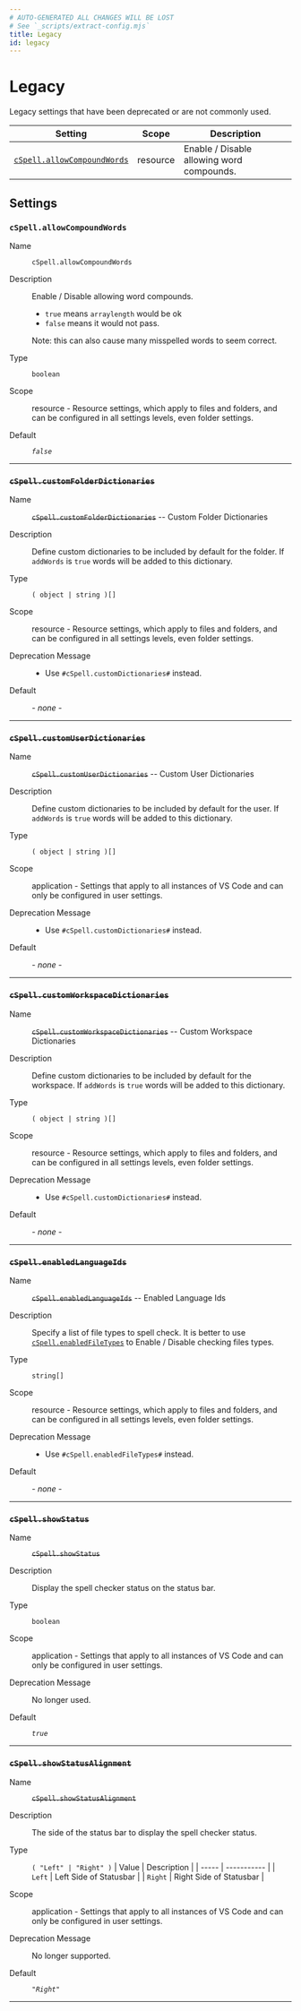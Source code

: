 ```yaml
---
# AUTO-GENERATED ALL CHANGES WILL BE LOST
# See `_scripts/extract-config.mjs`
title: Legacy
id: legacy
---
```


# Legacy

Legacy settings that have been deprecated or are not commonly used.


| Setting | Scope | Description |
| ------- | ----- | ----------- |
| [`cSpell.allowCompoundWords`](#cspellallowcompoundwords) | resource | Enable / Disable allowing word compounds. |


## Settings


### `cSpell.allowCompoundWords`

<dl>

<dt>
Name
</dt>
<dd>

`cSpell.allowCompoundWords`

</dd>


<dt>
Description
</dt>
<dd>

Enable / Disable allowing word compounds.
- `true` means `arraylength` would be ok
- `false` means it would not pass.

Note: this can also cause many misspelled words to seem correct.

</dd>


<dt>
Type
</dt>
<dd>

`boolean`

</dd>


<dt>
Scope
</dt>
<dd>

resource - Resource settings, which apply to files and folders, and can be configured in all settings levels, even folder settings.

</dd>




<dt>
Default
</dt>
<dd>

_`false`_

</dd>




</dl>

---


### ~~`cSpell.customFolderDictionaries`~~

<dl>

<dt>
Name
</dt>
<dd>

~~`cSpell.customFolderDictionaries`~~ -- Custom Folder Dictionaries

</dd>


<dt>
Description
</dt>
<dd>

Define custom dictionaries to be included by default for the folder.
If `addWords` is `true` words will be added to this dictionary.

</dd>


<dt>
Type
</dt>
<dd>

`( object | string )[]`

</dd>


<dt>
Scope
</dt>
<dd>

resource - Resource settings, which apply to files and folders, and can be configured in all settings levels, even folder settings.

</dd>


<dt>
Deprecation Message
</dt>
<dd>

- Use `#cSpell.customDictionaries#` instead.

</dd>


<dt>
Default
</dt>
<dd>

_- none -_

</dd>




</dl>

---


### ~~`cSpell.customUserDictionaries`~~

<dl>

<dt>
Name
</dt>
<dd>

~~`cSpell.customUserDictionaries`~~ -- Custom User Dictionaries

</dd>


<dt>
Description
</dt>
<dd>

Define custom dictionaries to be included by default for the user.
If `addWords` is `true` words will be added to this dictionary.

</dd>


<dt>
Type
</dt>
<dd>

`( object | string )[]`

</dd>


<dt>
Scope
</dt>
<dd>

application - Settings that apply to all instances of VS Code and can only be configured in user settings.

</dd>


<dt>
Deprecation Message
</dt>
<dd>

- Use `#cSpell.customDictionaries#` instead.

</dd>


<dt>
Default
</dt>
<dd>

_- none -_

</dd>




</dl>

---


### ~~`cSpell.customWorkspaceDictionaries`~~

<dl>

<dt>
Name
</dt>
<dd>

~~`cSpell.customWorkspaceDictionaries`~~ -- Custom Workspace Dictionaries

</dd>


<dt>
Description
</dt>
<dd>

Define custom dictionaries to be included by default for the workspace.
If `addWords` is `true` words will be added to this dictionary.

</dd>


<dt>
Type
</dt>
<dd>

`( object | string )[]`

</dd>


<dt>
Scope
</dt>
<dd>

resource - Resource settings, which apply to files and folders, and can be configured in all settings levels, even folder settings.

</dd>


<dt>
Deprecation Message
</dt>
<dd>

- Use `#cSpell.customDictionaries#` instead.

</dd>


<dt>
Default
</dt>
<dd>

_- none -_

</dd>




</dl>

---


### ~~`cSpell.enabledLanguageIds`~~

<dl>

<dt>
Name
</dt>
<dd>

~~`cSpell.enabledLanguageIds`~~ -- Enabled Language Ids

</dd>


<dt>
Description
</dt>
<dd>

Specify a list of file types to spell check. It is better to use [`cSpell.enabledFileTypes`](files-folders-and-workspaces#cspellenabledfiletypes) to Enable / Disable checking files types.

</dd>


<dt>
Type
</dt>
<dd>

`string[]`

</dd>


<dt>
Scope
</dt>
<dd>

resource - Resource settings, which apply to files and folders, and can be configured in all settings levels, even folder settings.

</dd>


<dt>
Deprecation Message
</dt>
<dd>

- Use `#cSpell.enabledFileTypes#` instead.

</dd>


<dt>
Default
</dt>
<dd>

_- none -_

</dd>




</dl>

---


### ~~`cSpell.showStatus`~~

<dl>

<dt>
Name
</dt>
<dd>

~~`cSpell.showStatus`~~

</dd>


<dt>
Description
</dt>
<dd>

Display the spell checker status on the status bar.

</dd>


<dt>
Type
</dt>
<dd>

`boolean`

</dd>


<dt>
Scope
</dt>
<dd>

application - Settings that apply to all instances of VS Code and can only be configured in user settings.

</dd>


<dt>
Deprecation Message
</dt>
<dd>

No longer used.

</dd>


<dt>
Default
</dt>
<dd>

_`true`_

</dd>




</dl>

---


### ~~`cSpell.showStatusAlignment`~~

<dl>

<dt>
Name
</dt>
<dd>

~~`cSpell.showStatusAlignment`~~

</dd>


<dt>
Description
</dt>
<dd>

The side of the status bar to display the spell checker status.

</dd>


<dt>
Type
</dt>
<dd>

`( "Left" | "Right" )`
| Value | Description |
| ----- | ----------- |
| `Left` | Left Side of Statusbar |
| `Right` | Right Side of Statusbar |


</dd>


<dt>
Scope
</dt>
<dd>

application - Settings that apply to all instances of VS Code and can only be configured in user settings.

</dd>


<dt>
Deprecation Message
</dt>
<dd>

No longer supported.

</dd>


<dt>
Default
</dt>
<dd>

_`"Right"`_

</dd>




</dl>

---


